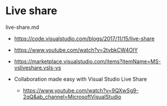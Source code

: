 # Live share

live-share.md

*   https://code.visualstudio.com/blogs/2017/11/15/live-share

*   https://www.youtube.com/watch?v=2tvbkCW4OIY

*   https://marketplace.visualstudio.com/items?itemName=MS-vsliveshare.vsls-vs

*   Collaboration made easy with Visual Studio Live Share

    *   https://www.youtube.com/watch?v=9QXwSg9-2qQ&ab_channel=MicrosoftVisualStudio


